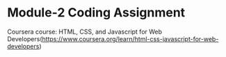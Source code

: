 

# Module-2 Coding Assignment

Coursera course: HTML, CSS, and Javascript for Web Developers(https://www.coursera.org/learn/html-css-javascript-for-web-developers)




